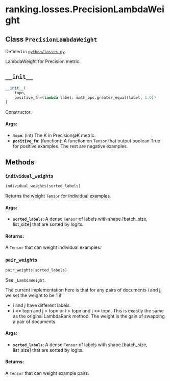 <div itemscope itemtype="http://developers.google.com/ReferenceObject">
<meta itemprop="name" content="ranking.losses.PrecisionLambdaWeight" />
<meta itemprop="path" content="Stable" />
<meta itemprop="property" content="__init__"/>
<meta itemprop="property" content="individual_weights"/>
<meta itemprop="property" content="pair_weights"/>
</div>

# ranking.losses.PrecisionLambdaWeight

## Class `PrecisionLambdaWeight`





Defined in [`python/losses.py`](https://github.com/tensorflow/ranking/tree/master/tensorflow_ranking/python/losses.py).

<!-- Placeholder for "Used in" -->

LambdaWeight for Precision metric.

<h2 id="__init__"><code>__init__</code></h2>

``` python
__init__(
    topn,
    positive_fn=(lambda label: math_ops.greater_equal(label, 1.0))
)
```

Constructor.

#### Args:

* <b>`topn`</b>: (int) The K in Precision@K metric.
* <b>`positive_fn`</b>: (function): A function on `Tensor` that output boolean True
    for positive examples. The rest are negative examples.



## Methods

<h3 id="individual_weights"><code>individual_weights</code></h3>

``` python
individual_weights(sorted_labels)
```

Returns the weight `Tensor` for individual examples.

#### Args:

* <b>`sorted_labels`</b>: A dense `Tensor` of labels with shape [batch_size,
    list_size] that are sorted by logits.


#### Returns:

A `Tensor` that can weight individual examples.

<h3 id="pair_weights"><code>pair_weights</code></h3>

``` python
pair_weights(sorted_labels)
```

See `_LambdaWeight`.

The current implementation here is that for any pairs of documents i and j,
we set the weight to be 1 if
  - i and j have different labels.
  - i <= topn and j > topn or i > topn and j <= topn.
This is exactly the same as the original LambdaRank method. The weight is
the gain of swapping a pair of documents.

#### Args:

* <b>`sorted_labels`</b>: A dense `Tensor` of labels with shape [batch_size,
    list_size] that are sorted by logits.


#### Returns:

A `Tensor` that can weight example pairs.



